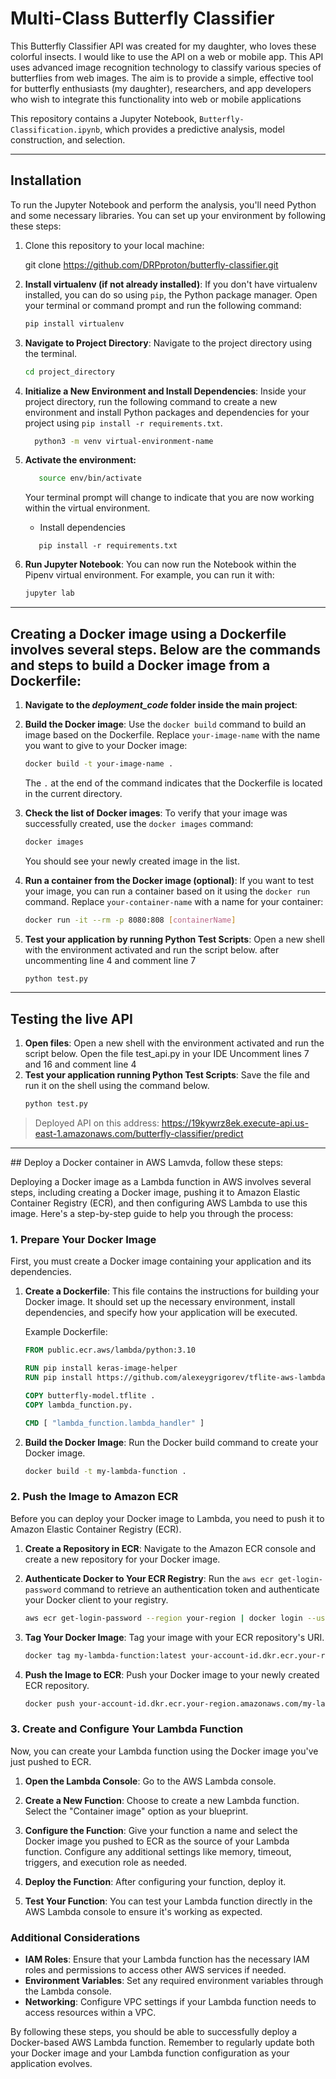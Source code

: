 # Multi-Class Butterfly Classifier

This Butterfly Classifier API was created for my daughter, who loves these colorful insects. I would like to use the API on a web or mobile app. This API uses advanced image recognition technology to classify various species of butterflies from web images. The aim is to provide a simple, effective tool for butterfly enthusiasts (my daughter), researchers, and app developers who wish to integrate this functionality into web or mobile applications

This repository contains a Jupyter Notebook, `Butterfly-Classification.ipynb`, 
which provides a predictive analysis, model construction, and selection. 

<hr />


## Installation

To run the Jupyter Notebook and perform the analysis, you'll need Python and some necessary libraries. You can set up your environment by following these steps:

1. Clone this repository to your local machine:

   git clone https://github.com/DRPproton/butterfly-classifier.git

1. **Install virtualenv (if not already installed)**:
   If you don't have virtualenv installed, you can do so using `pip`, the Python package manager. Open your terminal or command prompt and run the following command:

   ```bash
   pip install virtualenv
   ```

2. **Navigate to Project Directory**:
   Navigate to the project directory using the terminal.

   ```bash
   cd project_directory
   ```

3. **Initialize a New Environment and Install Dependencies**:
   Inside your project directory, run the following command to create a new environment and install Python packages and dependencies for your project using `pip install -r requirements.txt`.
   
   ```bash
     python3 -m venv virtual-environment-name
   ```


4. **Activate the environment:**

   ```bash
      source env/bin/activate
   ```
   Your terminal prompt will change to indicate that you are now working within the  virtual environment.

   - Install dependencies
   ```
      pip install -r requirements.txt
   ```

   
6. **Run Jupyter Notebook**:
   You can now run the Notebook within the Pipenv virtual environment. For example, you can run it with:
    
   ```bash
   jupyter lab
   ```


<hr />

## Creating a Docker image using a Dockerfile involves several steps. Below are the commands and steps to build a Docker image from a Dockerfile:

1. **Navigate to the ***deployment_code*** folder inside the main project**:

2. **Build the Docker image**:
   Use the `docker build` command to build an image based on the Dockerfile. Replace `your-image-name` with the name you want to give to your Docker image:

   ```bash
   docker build -t your-image-name .
   ```

   The `.` at the end of the command indicates that the Dockerfile is located in the current directory.

3. **Check the list of Docker images**:
   To verify that your image was successfully created, use the `docker images` command:

   ```bash
   docker images
   ```
   You should see your newly created image in the list.

4. **Run a container from the Docker image (optional)**:
   If you want to test your image, you can run a container based on it using the `docker run` command. Replace `your-container-name` with a name for your container:

   ```bash
   docker run -it --rm -p 8080:808 [containerName]
   ```

5. **Test your application by running Python Test Scripts**:
   Open a new shell with the environment activated and run the script below. after uncommenting line 4 and comment line 7
   ```bash
   python test.py
   ```

<hr />

## Testing the live API
1. **Open files**:
   Open a new shell with the environment activated and run the script below.
   Open the file test_api.py in your IDE
   Uncomment lines 7 and 16 and comment line 4
3. **Test your application running Python Test Scripts**:
   Save the file and run it on the shell using the command below.
   ```bash
   python test.py
   ```
> Deployed API on this address:  https://19kywrz8ek.execute-api.us-east-1.amazonaws.com/butterfly-classifier/predict

<hr />
## Deploy a Docker container in AWS Lamvda, follow these steps:

Deploying a Docker image as a Lambda function in AWS involves several steps, including creating a Docker image, pushing it to Amazon Elastic Container Registry (ECR), and then configuring AWS Lambda to use this image. Here's a step-by-step guide to help you through the process:

### 1. **Prepare Your Docker Image**

First, you must create a Docker image containing your application and its dependencies.

1. **Create a Dockerfile**: This file contains the instructions for building your Docker image. It should set up the necessary environment, install dependencies, and specify how your application will be executed.

   Example Dockerfile:
   ```Dockerfile
   FROM public.ecr.aws/lambda/python:3.10

   RUN pip install keras-image-helper
   RUN pip install https://github.com/alexeygrigorev/tflite-aws-lambda/raw/main/tflite/tflite_runtime-2.14.0-cp310-cp310-linux_x86_64.whl
   
   COPY butterfly-model.tflite .
   COPY lambda_function.py.
   
   CMD [ "lambda_function.lambda_handler" ]
   ```

2. **Build the Docker Image**: Run the Docker build command to create your Docker image.
   ```bash
   docker build -t my-lambda-function .
   ```

### 2. **Push the Image to Amazon ECR**

Before you can deploy your Docker image to Lambda, you need to push it to Amazon Elastic Container Registry (ECR).

1. **Create a Repository in ECR**: Navigate to the Amazon ECR console and create a new repository for your Docker image.

2. **Authenticate Docker to Your ECR Registry**: Run the `aws ecr get-login-password` command to retrieve an authentication token and authenticate your Docker client to your registry.
   ```bash
   aws ecr get-login-password --region your-region | docker login --username AWS --password-stdin your-account-id.dkr.ecr.your-region.amazonaws.com
   ```

3. **Tag Your Docker Image**: Tag your image with your ECR repository's URI.
   ```bash
   docker tag my-lambda-function:latest your-account-id.dkr.ecr.your-region.amazonaws.com/my-lambda-function:latest
   ```

4. **Push the Image to ECR**: Push your Docker image to your newly created ECR repository.
   ```bash
   docker push your-account-id.dkr.ecr.your-region.amazonaws.com/my-lambda-function:latest
   ```

### 3. **Create and Configure Your Lambda Function**

Now, you can create your Lambda function using the Docker image you've just pushed to ECR.

1. **Open the Lambda Console**: Go to the AWS Lambda console.

2. **Create a New Function**: Choose to create a new Lambda function. Select the "Container image" option as your blueprint.

3. **Configure the Function**: Give your function a name and select the Docker image you pushed to ECR as the source of your Lambda function. Configure any additional settings like memory, timeout, triggers, and execution role as needed.

4. **Deploy the Function**: After configuring your function, deploy it.

5. **Test Your Function**: You can test your Lambda function directly in the AWS Lambda console to ensure it's working as expected.

### Additional Considerations

- **IAM Roles**: Ensure that your Lambda function has the necessary IAM roles and permissions to access other AWS services if needed.
- **Environment Variables**: Set any required environment variables through the Lambda console.
- **Networking**: Configure VPC settings if your Lambda function needs to access resources within a VPC.

By following these steps, you should be able to successfully deploy a Docker-based AWS Lambda function. Remember to regularly update both your Docker image and your Lambda function configuration as your application evolves.

